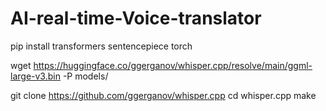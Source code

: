 # AI-real-time-Voice-translator

pip install transformers sentencepiece torch
<!-- downloading models -->
wget https://huggingface.co/ggerganov/whisper.cpp/resolve/main/ggml-large-v3.bin -P models/
  
  
git clone https://github.com/ggerganov/whisper.cpp
cd whisper.cpp
make

